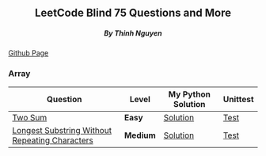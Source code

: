 <div align="center">
<h2>LeetCode Blind 75 Questions and More</h2>
<h5>By Thinh Nguyen</h5>
</div>

[Github Page](https://github.com/caramelthunder/leetcodeBlind75/tree/feature)
### Array
|Question|Level|My Python Solution|Unittest|
|--------|-----|------------|--------|
|[Two Sum](https://leetcode.com/problems/two-sum/)|**Easy**|[Solution](https://github.com/caramelthunder/leetcodeBlind75/tree/main/leetcode_1_twoSum/solutions)|[Test](https://github.com/caramelthunder/leetcodeBlind75/tree/main/leetcode_1_twoSum/unittest)|
|[Longest Substring Without Repeating Characters](https://leetcode.com/problems/longest-substring-without-repeating-characters/)|**Medium**|[Solution](https://github.com/caramelthunder/leetcodeBlind75/tree/main/leetcode_3_longestSubstringWithoutRepeatingCharacters/solutions)|[Test](https://github.com/caramelthunder/leetcodeBlind75/tree/main/leetcode_3_longestSubstringWithoutRepeatingCharacters/unittest)|

